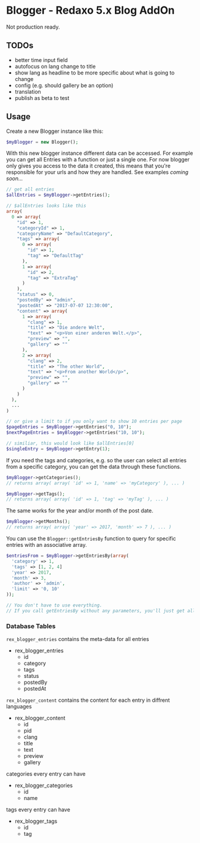 # Blogger - Redaxo 5.x Blog AddOn

Not production ready.

## TODOs

* better time input field
* autofocus on lang change to title
* show lang as headline to be more specific about what is going to change
* config (e.g. should gallery be an option)
* translation
* publish as beta to test

## Usage

Create a new Blogger instance like this:
```php
$myBlogger = new Blogger();
```

With this new blogger instance different data can be accessed.
For example you can get all Entries with a function or just a single one.
For now blogger only gives you access to the data it created, this means that you're responsible for your urls and how they are handled. See examples _coming soon..._

```php
// get all entries
$allEntries = $myBlogger->getEntries();

// $allEntries looks like this
array(
  0 => array(
    "id" => 1,
    "categoryId" => 1,
    "categoryName" => "DefaultCategory",
    "tags" => array(
      0 => array(
        "id" => 1,
        "tag" => "DefaultTag"
      ),
      1 => array(
        "id" => 2,
        "tag" => "ExtraTag"
      )
    ),
    "status" => 0,
    "postedBy" => "admin",
    "postedAt" => "2017-07-07 12:30:00",
    "content" => array(
      1 => array(
        "clang" => 1,
        "title" => "Die andere Welt",
        "text" => "<p>Von einer anderen Welt.</p>",
        "preview" => "",
        "gallery" => ""
      ),
      2 => array(
        "clang" => 2,
        "title" => "The other World",
        "text" => "<p>From another World</p>",
        "preview" => "",
        "gallery" => ""
      )
    )
  ),
  ...
)

// or give a limit to if you only want to show 10 entries per page
$pageEntries = $myBlogger->getEntries("0, 10");
$nextPageEntries = $myBlogger->getEntries("10, 10");

// similiar, this would look like $allEntries[0]
$singleEntry = $myBlogger->getEntry(1);
```

If you need the tags and categories, e.g. so the user can select all entries from a specific category, you can get the data through these functions.
```php
$myBlogger->getCategories();
// returns array( array( 'id' => 1, 'name' => 'myCategory' ), ... )

$myBlogger->getTags();
// returns array( array( 'id' => 1, 'tag' => 'myTag' ), ... )
```

The same works for the year and/or month of the post date.
```php
$myBlogger->getMonths();
// returns array( array( 'year' => 2017, 'month' => 7 ), ... )
```

You can use the `Blogger::getEntriesBy` function to query for specific entries with an associative array.
```php
$entriesFrom = $myBlogger->getEntriesBy(array(
  'category' => 1,
  'tags' => [1, 2, 4]
  'year' => 2017,
  'month' => 3,
  'author' => 'admin',
  'limit' => '0, 10'
));

// You don't have to use everything.
// If you call getEntriesBy without any parameters, you'll just get all entries.
```


### Database Tables

`rex_blogger_entries` contains the meta-data for all entries

* rex_blogger_entries
  * id
  * category
  * tags
  * status
  * postedBy
  * postedAt

`rex_blogger_content` contains the content for each entry in diffrent languages

* rex_blogger_content
  * id
  * pid
  * clang
  * title
  * text
  * preview
  * gallery

categories every entry can have

* rex_blogger_categories
  * id
  * name

tags every entry can have

* rex_blogger_tags
  * id
  * tag